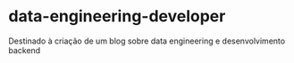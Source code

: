 # data-engineering-developer
Destinado à criação de um blog sobre data engineering e desenvolvimento backend
